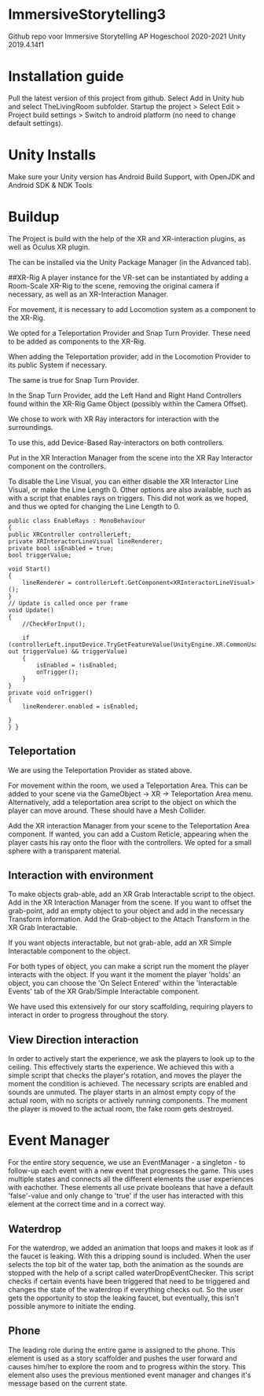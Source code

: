 # ImmersiveStorytelling3
 
 Github repo voor Immersive Storytelling AP Hogeschool 2020-2021
 Unity 2019.4.14f1

# Installation guide

Pull the latest version of this project from github. Select Add in Unity hub and select TheLivingRoom subfolder.
Startup the project > Select Edit > Project build settings > Switch to android platform (no need to change default settings).

# Unity Installs
Make sure your Unity version has Android Build Support, with OpenJDK and Android SDK & NDK Tools

# Buildup
The Project is build with the help of the XR and XR-interaction plugins, as well as Oculus XR plugin.

The can be installed via the Unity Package Manager (in the Advanced tab).

##XR-Rig
A player instance for the VR-set can be instantiated by adding a Room-Scale XR-Rig to the scene, removing the original camera if necessary, as well as an XR-Interaction Manager.

For movement, it is necessary to add Locomotion system as a component to the XR-Rig. 

We opted for a Teleportation Provider and Snap Turn Provider. These need to be added as components to the XR-Rig.

When adding the Teleportation provider, add in the Locomotion Provider to its public System if necessary.

The same is true for Snap Turn Provider.

In the Snap Turn Provider, add the Left Hand and Right Hand Controllers found within the XR-Rig Game Object (possibly within the Camera Offset).

We chose to work with XR Ray interactors for interaction with the surroundings. 

To use this, add Device-Based Ray-interactors on both controllers. 

Put in the XR Interaction Manager from the scene into the XR Ray Interactor component on the controllers. 

To disable the Line Visual, you can either disable the XR Interactor Line Visual, or make the Line Length 0. Other options are also available, such as with a script that enables rays on triggers. This did not work as we hoped, and thus we opted for changing the Line Length to 0.

    public class EnableRays : MonoBehaviour
    {
    public XRController controllerLeft;
    private XRInteractorLineVisual lineRenderer;
    private bool isEnabled = true;
    bool triggerValue;

    void Start()
    {
        lineRenderer = controllerLeft.GetComponent<XRInteractorLineVisual>();
    }
    // Update is called once per frame
    void Update()
    {
        //CheckForInput();

        if (controllerLeft.inputDevice.TryGetFeatureValue(UnityEngine.XR.CommonUsages.triggerButton, out triggerValue) && triggerValue)
        {
            isEnabled = !isEnabled;
            onTrigger();
        }
    }
    private void onTrigger()
    {
        lineRenderer.enabled = isEnabled;

    }
    } }

## Teleportation
We are using the Teleportation Provider as stated above. 

For movement within the room, we used a Teleportation Area. This can be added to your scene via the GameObject -> XR -> Teleportation Area menu. 
Alternatively, add a teleportation area script to the object on which the player can move around. These should have a Mesh Collider. 

Add the XR interaction Manager from your scene to the Teleportation Area component. If wanted, you can add a Custom Reticle, appearing when the player casts his ray onto the floor with the controllers. We opted for a small sphere with a transparent material. 

## Interaction with environment
To make objects grab-able, add an XR Grab Interactable script to the object. Add in the XR Interaction Manager from the scene. 
If you want to offset the grab-point, add an empty object to your object and add in the necessary Transform information. Add the Grab-object to the Attach Transform in the XR Grab Interactable. 

If you want objects interactable, but not grab-able, add an XR Simple Interactable component to the object. 

For both types of object, you can make a script run the moment the player interacts with the object. If you want it the moment the player 'holds' an object, you can choose the 'On Select Entered' within the 'Interactable Events' tab of the XR Grab/Simple Interactable component. 

We have used this extensively for our story scaffolding, requiring players to interact in order to progress throughout the story.

## View Direction interaction
In order to actively start the experience, we ask the players to look up to the ceiling. This effectively starts the experience.
We achieved this with a simple script that checks the player's rotation, and moves the player the moment the condition is achieved. The necessary scripts are enabled and sounds are unmuted.
The player starts in an almost empty copy of the actual room, with no scripts or actively running components. The moment the player is moved to the actual room, the fake room gets destroyed.

# Event Manager
For the entire story sequence, we use an EventManager - a singleton - to follow-up each event with a new event that progresses the game. This uses multiple states and connects all the different elements the user experiences with eachother. These elements all use private booleans that have a default 'false'-value and only change to 'true' if the user has interacted with this element at the correct time and in a correct way.

## Waterdrop
For the waterdrop, we added an animation that loops and makes it look as if the faucet is leaking. With this a dripping sound is included. When the user selects the top bit of the water tap, both the animation as the sounds are stopped with the help of a script called waterDropEventChecker. This script checks if certain events have been triggered that need to be triggered and changes the state of the waterdrop if everything checks out. So the user gets the opportunity to stop the leaking faucet, but eventually, this isn't possible anymore to initiate the ending.

## Phone
The leading role during the entire game is assigned to the phone. This element is used as a story scaffolder and pushes the user forward and causes him/her to explore the room and to progress within the story. This element also uses the previous mentioned event manager and changes it's message based on the current state.
